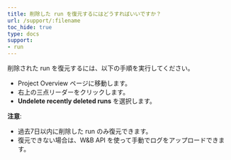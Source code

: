 ```yaml
---
title: 削除した run を復元するにはどうすればいいですか？
url: /support/:filename
toc_hide: true
type: docs
support:
- run
---
```


削除された run を復元するには、以下の手順を実行してください。

- Project Overview ページに移動します。
- 右上の三点リーダーをクリックします。
- **Undelete recently deleted runs** を選択します。

**注意**:
- 過去7日以内に削除した run のみ復元できます。
- 復元できない場合は、W&B API を使って手動でログをアップロードできます。